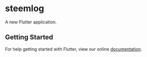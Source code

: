 # steemlog

A new Flutter application.

## Getting Started

For help getting started with Flutter, view our online
[documentation](https://flutter.io/).

